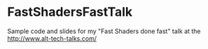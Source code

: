 FastShadersFastTalk
===================

Sample code and slides for my "Fast Shaders done fast" talk at the http://www.alt-tech-talks.com/
